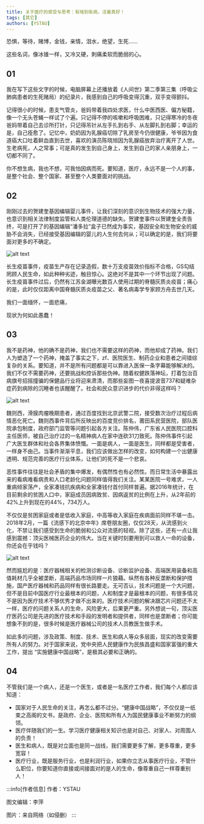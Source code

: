 ```yaml
---
title: 关于医疗的感受与思考：有啥别有病，活着真好！
tags: [其它]
authors: [YSTAU]
---
```


恐惧，等待，赌博，金钱，亲情，泪水，绝望，生死……

这些名词，像冰锥一样，又冷又硬，刺痛柔软而脆弱的心。

## 01

我在写下这些文字的时候，电脑屏幕上还播放着《人间世》第二季第三集（呼吸尘肺病患者的生死赌局）的纪录片，我感到自己的呼吸变得沉重，双手变得颤抖。

记得很小的时候，患支气管炎，爸妈带着我四处求医，什么中医西医、偏方秘籍，像一个无头苍蝇一样试了个遍。只记得不停的咳嗽和呼吸困难，只记得寒冷的冬夜爸妈带着自己去诊所打针，只记得吊针从左手扎到右手、从左脚扎到右脚；幸运的是，自己痊愈了。记忆中，奶奶因为乳腺癌切除了乳房至今仍很健康，爷爷因为食道癌大口吐着鲜血直到去世，喜欢的演员陈晓旭因为乳腺癌放弃治疗离开了人世。生老病死，人之常事；可是真的发生到自己身上，发生到自己的家人亲朋身上，一切都不同了。

你不想生病，我也不想，可我怕因病而死。要知道，医疗，永远不是一个人的事，是整个社会、整个国家、甚至整个人类要面对的挑战。

## 02

刚刚过去的贺建奎基因编辑婴儿事件，让我们深刻的意识到生物技术的强大力量，也意识到相关法律制度监管和人类伦理道德的缺失。贺建奎事件以贺建奎全责告终，可是打开了的基因编辑“潘多拉”盒子已然成为事实，基因安全和生物安全的威胁不会消失，已经接受基因编辑的婴儿的人生何去何从；可以确定的是，我们将要面对更多的不确定。

![alt text](/blog/assets/2019-02-14-关于医疗的感受与思考：有啥别有病，活着真好！-1.png)

长生疫苗事件，疫苗生产存在记录造假，数十万支疫苗效价指标不合格，GS勾结罔顾人民生命，如此种种劣迹，触目惊心。这绝对不是其中一个环节出现了问题。长生疫苗事件过后，仍然有江苏金湖曝光数百人使用过期的脊髓灰质炎疫苗；痛心的是，此时仅仅距离中国脊髓灰质炎疫苗之父、著名病毒学专家顾方舟去世几天。

我们一面缅怀，一面悲痛，

现状为何如此愚蠢！

## 03

我不是药神，他的确不是药神，我们也不需要这样的药神，而他却成了药神。我们人为塑造了一个药神，掩盖了事实之下，zf、医院医生、制药企业和患者之间错综复杂的关系。要知道，并不是所有问题都是可以靠进入医保一条字幕能够解决的。我们不仅不需要药神，还要挑战和控诉那些伪神。随着权健跌落神坛，打着包治百病旗号招摇撞骗的保健品行业将迎来肃清，而那些妄图一夜喜提波音737和疑难杂症药到病除的沉睡者也该醒醒了。社会和民众意识进步的代价非得这样吗？

![alt text](/blog/assets/2019-02-14-关于医疗的感受与思考：有啥别有病，活着真好！-2.png)

魏则西，滑膜肉瘤晚期患者，通过百度找到北京武警二院，接受数次治疗过程后病情恶化死亡。魏则西事件背后所反映出的百度竞价排名，莆田系民营医院，部队医院承包制度，政府部门监管等问题引起各方关注。陈仲伟，广东省人民医院口腔科主任医师，被自己治疗过的一名精神病人在家中连砍31刀致死。陈仲伟事件引起广大医生群体和社会各界集体愤慨。一面是病人，一面是医生，同样都是受害者，一样身不由己。当事件渐渐平息，我们应该做出怎样的改变，如何构建一个出健康透明、规范完善的医疗行业体系，让他们的死不是一个悲哀。

恶性事件往往是社会矛盾的集中爆发，有偶然性也有必然性。而日常生活中暴露出来的看病难看病贵和人口老龄化问题同样值得我们关注。某某医院一号难求，一人重病倾家荡产，全家凑钱抗疾病和全家凑钱付首付同样普遍。据2016年统计，在目前剩余的贫困人口中，家庭成员因病致贫、因病返贫的比例在上升，从2年前的42%上升到现在的44%，734万人。

不仅仅是贫困家庭或者是低收入家庭，中高等收入家庭在疾病面前同样不堪一击。2018年2月，一篇《流感下的北京中年》席卷朋友圈，仅仅28天，从流感到火化，不禁让我们感受到生命的脆弱和公众对流感的轻视。除了这些，还有一点让我感到震撼：顶尖医械医药企业的伟大。当在关键时刻要用到可以救人一命的设备，你还会在乎钱吗？

![alt text](/blog/assets/2019-02-14-关于医疗的感受与思考：有啥别有病，活着真好！-3.png)

然而尴尬的是：医疗器械相关的检测诊断设备、诊断监护设备、高端医用装备和高值耗材几乎全被垄断，高端药品市场同样一片狼藉。纵然有各种反垄断和保护措施，国产医疗器械和药品同样有很长路要走。无可否认，技术问题是一个大问题，但不是目前中国医疗行业最根本的问题，人和制度才是最根本的问题，有很多情况不是因为医疗技术不够优秀才做不出来的。医疗技术问题的解决跟芯片问题还不太一样，医疗的问题关系人的生命，风险更大，后果更严重。另外想说一句，顶尖医疗医药公司是先进的医疗技术和手段的发明者和提供者，同样也是垄断者；你可能想象不到的是，很多时候是医疗器械公司的技术人员教医生做手术。

如此多的问题，涉及政策、制度、技术、医生和病人等众多层面，现实的改变需要所有人的努力。对于国家来说，党中央把人民健康作为民族昌盛和国家富强的重大工作，提出 “实施健康中国战略”，是极其必要和正确的。

## 04

不管我们是一个病人，还是一个医生，或者是一名医疗工作者，我们每个人都应该知道：

* 国家对于人民生命的关注，再怎么都不过分。“健康中国战略”，不仅仅是一纸束之高阁的文书，是政府、企业、医院和所有人为国民健康事业不断努力的纲领。
* 医疗伴随我们的一生。学习医疗健康相关知识也是对自己、对家人、对周围人的负责！
* 医生和病人，既是对立面也是同一战线，我们需要更多了解，更多尊重，更多宽容！
* 医疗行业，既是服务行业，也是利润行业，如果你立志从事医疗行业，不管什么职位，你要知道你直接或间接面对的是人的生命，像尊重自己一样尊重别人！

:::info[作者信息]
作者：YSTAU

图文编辑：李萍

图片：来自网络（如侵删）
:::
